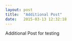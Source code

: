```yaml
---
layout: post
title:  "Additional Post"
date:   2015-03-13 12:32:18
---
```



Additional Post for testing

